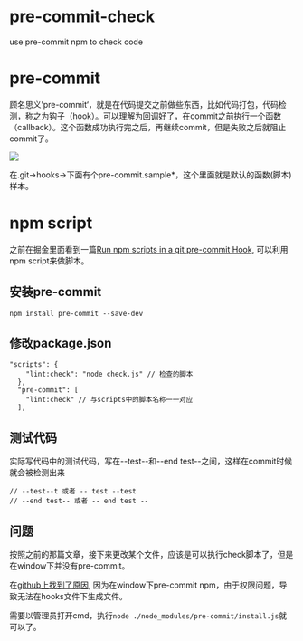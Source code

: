 # pre-commit-check
use pre-commit npm to check code

# pre-commit

顾名思义’pre-commit‘，就是在代码提交之前做些东西，比如代码打包，代码检测，称之为钩子（hook）。可以理解为回调好了，在commit之前执行一个函数（callback）。这个函数成功执行完之后，再继续commit，但是失败之后就阻止commit了。

![](http://7te8kr.com1.z0.glb.clouddn.com/pre_1.png)

在.git->hooks->下面有个pre-commit.sample*，这个里面就是默认的函数(脚本)样本。

# npm script

之前在掘金里面看到一篇[Run npm scripts in a git pre-commit Hook](http://elijahmanor.com/npm-precommit-scripts/), 可以利用npm script来做脚本。

## 安装pre-commit
```
npm install pre-commit --save-dev
```

## 修改package.json
```
"scripts": {
    "lint:check": "node check.js" // 检查的脚本
  },
  "pre-commit": [
    "lint:check" // 与scripts中的脚本名称一一对应
  ],
```
## 测试代码
实际写代码中的测试代码，写在--test--和--end test--之间，这样在commit时候就会被检测出来

```
// --test--t 或者 -- test --test
// --end test-- 或者 -- end test --
```
## 问题
按照之前的那篇文章，接下来更改某个文件，应该是可以执行check脚本了，但是在window下并没有pre-commit。

在[github上找到了原因](https://github.com/observing/pre-commit/issues/72), 因为在window下pre-commit npm，由于权限问题，导致无法在hooks文件下生成文件。

需要以管理员打开cmd，执行`node ./node_modules/pre-commit/install.js`就可以了。

